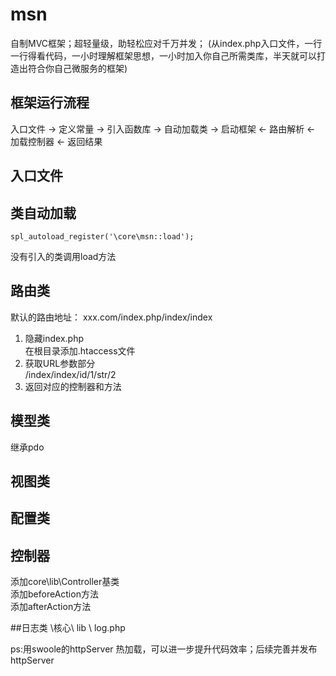 # msn
 自制MVC框架；超轻量级，助轻松应对千万并发；
(从index.php入口文件，一行一行得看代码，一小时理解框架思想，一小时加入你自己所需类库，半天就可以打造出符合你自己微服务的框架)

## 框架运行流程
入口文件 -> 定义常量  -> 引入函数库  -> 自动加载类  -> 启动框架 <- 路由解析  <- 加载控制器 <- 返回结果     

## 入口文件

## 类自动加载
```
spl_autoload_register('\core\msn::load');
```
没有引入的类调用load方法  

## 路由类

默认的路由地址：  xxx.com/index.php/index/index    

1. 隐藏index.php    
    在根目录添加.htaccess文件
2. 获取URL参数部分   
    /index/index/id/1/str/2
3. 返回对应的控制器和方法   
   
## 模型类
继承pdo

## 视图类

## 配置类

## 控制器
添加core\lib\Controller基类   
添加beforeAction方法   
添加afterAction方法   

##日志类
\核心\ lib \ log.php



ps:用swoole的httpServer 热加载，可以进一步提升代码效率；后续完善并发布httpServer
